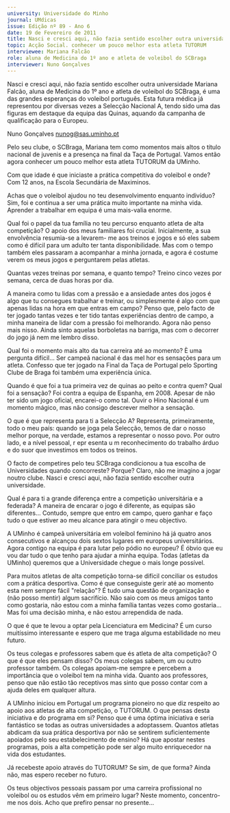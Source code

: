```yaml
---
university: Universidade do Minho
journal: UMdicas
issue: Edição nº 89 - Ano 6
date: 19 de Fevereiro de 2011
title: Nasci e cresci aqui, não fazia sentido escolher outra universidade
topic: Acção Social. conhecer um pouco melhor esta atleta TUTORUM
interviewee: Mariana Falcão
role: aluna de Medicina do 1º ano e atleta de voleibol do SCBraga
interviewer: Nuno Gonçalves
---
```




Nasci e cresci aqui, não fazia sentido escolher outra universidade
Mariana Falcão, aluna de Medicina do 1º ano e atleta de voleibol do
SCBraga, é uma das grandes esperanças do voleibol português.
Esta futura médica já representou por diversas vezes a Selecção
Nacional A, tendo sido uma das figuras em destaque da equipa das Quinas,
aquando da campanha de qualificação para o Europeu.


Nuno Gonçalves
nunog@sas.uminho.pt


Pelo seu clube, o SCBraga, Mariana
tem como momentos mais altos o
título nacional de juvenis e a
presença na final da Taça de
Portugal. Vamos então agora
conhecer um pouco melhor esta
atleta TUTORUM da UMinho.


Com que idade é que iniciaste a
prática competitiva do voleibol e
onde?
Com 12 anos, na Escola Secundária
de Maximinos.


Achas que o voleibol ajudou no
teu desenvolvimento enquanto
indivíduo?
Sim, foi e continua a ser uma
prática muito importante na minha
vida. Aprender a trabalhar em
equipa é uma mais-valia enorme.


Qual foi o papel da tua família no
teu percurso enquanto atleta de
alta competição?
O apoio dos meus familiares foi
crucial. Inicialmente, a sua
envolvência resumia-se a levarem-
me aos treinos e jogos e só eles
sabem como é difícil para um
adulto ter tanta disponibilidade.
Mas com o tempo também eles
passaram a acompanhar a minha
jornada, e agora é costume verem
os meus jogos e perguntarem
pelas atletas.


Quantas vezes treinas por
semana, e quanto tempo?
Treino cinco vezes por semana,
cerca de duas horas por dia.


A maneira como tu lidas com a
pressão e a ansiedade antes dos
jogos é algo que tu consegues
trabalhar e treinar, ou
simplesmente é algo com que
apenas lidas na hora em que
entras em campo?
Penso que, pelo facto de ter jogado
tantas vezes e ter tido tantas
experiências dentro de campo, a
minha maneira de lidar com a
pressão foi melhorando. Agora não
penso mais nisso. Ainda sinto
aquelas borboletas na barriga, mas
com o decorrer do jogo já nem me
lembro disso.


Qual foi o momento mais alto da
tua carreira até ao momento?
È uma pergunta difícil… Ser campeã
nacional é das mel hor es
sensações para um atleta.
Confesso que ter jogado na Final da
Taça de Portugal pelo Sporting
Clube de Braga foi também uma
experiência única.


Quando é que foi a tua primeira
vez de quinas ao peito e contra
quem? Qual foi a sensação?
Foi contra a equipa de Espanha, em 2008. Apesar de não ter sido um
jogo oficial, encarei-o como tal.
Ouvir o Hino Nacional é um
momento mágico, mas não
consigo descrever melhor a
sensação.


O que é que representa para ti a
Selecção A?
Representa, primeiramente, todo o
meu país: quando se joga pela
Selecção, temos de dar o nosso
melhor porque, na verdade,
estamos a representar o nosso
povo. Por outro lado, e a nível
pessoal, r epr esenta u m
reconhecimento do trabalho árduo
e do suor que investimos em todos
os treinos.


O facto de competires pelo teu
SCBraga condicionou a tua
escolha de Universidades
quando concorreste? Porque?
Claro, não me imagino a jogar
noutro clube. Nasci e cresci aqui,
não fazia sentido escolher outra
universidade.


Qual é para ti a grande diferença
entre a competição universitária
e a federada?
A maneira de encarar o jogo é
diferente, as equipas são
diferentes... Contudo, sempre que
entro em campo, quero ganhar e
faço tudo o que estiver ao meu
alcance para atingir o meu
objectivo.


A UMinho é campeã universitária
em voleibol feminino há já quatro
anos consecutivos e alcançou
dois sextos lugares em europeus
universitários. Agora contigo na
equipa é para lutar pelo pódio no
europeu?
É óbvio que eu vou dar tudo o que
tenho para ajudar a minha equipa.
Todas (atletas da UMinho)
queremos que a Universidade
chegue o mais longe possível.


Para muitos atletas de alta
competição torna-se difícil
conciliar os estudos com a
prática desportiva. Como é que
conseguiste gerir até ao
momento esta nem sempre fácil
"relação"?
É tudo uma questão de
organização e (não posso mentir)
algum sacrifício. Não saio com os
meus amigos tanto como gostaria,
não estou com a minha família
tantas vezes como gostaria… Mas
foi uma decisão minha, e não estou
arrependida de nada.


O que é que te levou a optar pela
Licenciatura em Medicina?
É um curso muitíssimo
interessante e espero que me traga
alguma estabilidade no meu
futuro.


Os teus colegas e professores
sabem que és atleta de alta
competição? O que é que eles
pensam disso?
Os meus colegas sabem, um ou
outro professor também. Os
colegas apoiam-me sempre e
percebem a importância que o
voleibol tem na minha vida. Quanto
aos professores, penso que não
estão tão receptivos mas sinto que
posso contar com a ajuda deles em
qualquer altura.


A UMinho iniciou em Portugal um
programa pioneiro no que diz
respeito ao apoio aos atletas de
alta competição, o TUTORUM. O
que pensas desta iniciativa e do
programa em si?
Penso que é uma óptima iniciativa
e seria fantástico se todas as
outras universidades a
adoptassem. Quantos atletas
abdicam da sua prática desportiva
por não se sentirem
suficientemente apoiados pelo seu
estabelecimento de ensino? Há
que apostar nestes programas,
pois a alta competição pode ser
algo muito enriquecedor na vida
dos estudantes.


Já recebeste apoio através do
TUTORUM? Se sim, de que forma?
Ainda não, mas espero receber no
futuro.


Os teus objectivos pessoais
passam por uma carreira
profissional no voleibol ou os
estudos vêm em primeiro lugar?
Neste momento, concentro-me
nos dois. Acho que prefiro pensar
no presente...